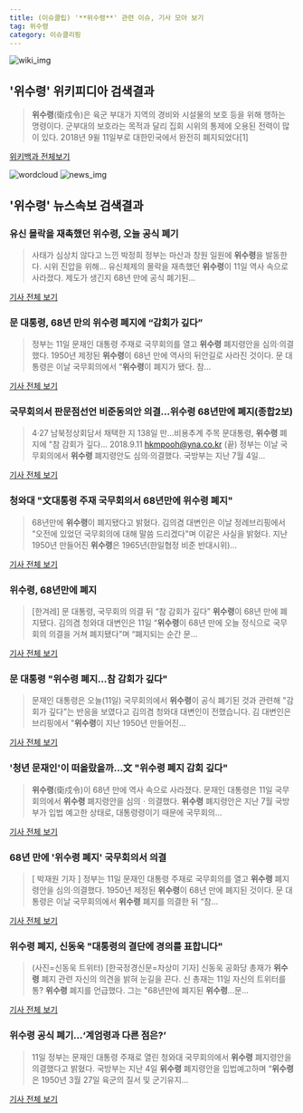 ```yaml
---
title: (이슈클립) '**위수령**' 관련 이슈, 기사 모아 보기
tag: 위수령
category: 이슈클리핑
---
```

![wiki_img](https://user-images.githubusercontent.com/42597476/44503234-41136a80-a6d0-11e8-9071-6fc6418eafe4.png)
## **'**위수령**'** 위키피디아 검색결과
>**위수령**(衛戍令)은 육군 부대가 지역의 경비와 시설물의 보호 등을 위해 행하는 명령이다. 군부대의 보호라는 목적과 달리 집회 시위의 통제에 오용된 전력이 많이 있다. 2018년 9윌 11일부로 대한민국에서 완전히 폐지되었다[1]

<a href="https://ko.wikipedia.org/wiki/위수령" target="_blank">위키백과 전체보기</a>

![wordcloud](https://s3.ap-northeast-2.amazonaws.com/lyrics101-wordcloud/2018-09-11-1536660032.png)
![news_img](https://user-images.githubusercontent.com/42597476/44507050-1206f400-a6e4-11e8-8d98-7ffbfebb353f.png)
## **'**위수령**'** 뉴스속보 검색결과
### 유신 몰락을 재촉했던 **위수령**, 오늘 공식 폐기

>사태가 심상치 않다고 느낀 박정희 정부는 마산과 창원 일원에 **위수령**을 발동한다. 시위 진압을 위해... 유신체제의 몰락을 재촉했던 **위수령**이 11일 역사 속으로 사라졌다. 제도가 생긴지 68년 만에 공식 폐기된...

<a href="http://news.kbs.co.kr/news/view.do?ncd=4037035&ref=A" target="_blank">기사 전체 보기</a>

### 문 대통령, 68년 만의 **위수령** 폐지에 “감회가 깊다”

>정부는 11일 문재인 대통령 주재로 국무회의를 열고 **위수령** 폐지령안을 심의·의결했다. 1950년 제정된 **위수령**이 68년 만에 역사의 뒤안길로 사라진 것이다. 문 대통령은 이날 국무회의에서 “**위수령**이 폐지가 됐다. 참...

<a href="http://news.khan.co.kr/kh_news/khan_art_view.html?artid=201809111631001&code=910203" target="_blank">기사 전체 보기</a>

### 국무회의서 판문점선언 비준동의안 의결…**위수령** 68년만에 폐지(종합2보)

>4·27 남북정상회담서 채택한 지 138일 만…비용추계 주목 문대통령, **위수령** 폐지에 "참 감회가 깊다... 2018.9.11 hkmpooh@yna.co.kr (끝) 정부는 이날 국무회의에서 **위수령** 폐지령안도 심의·의결했다. 국방부는 지난 7월 4일...

<a href="http://app.yonhapnews.co.kr/YNA/Basic/SNS/r.aspx?c=AKR20180910155452001&did=1195m" target="_blank">기사 전체 보기</a>

### 청와대 "文대통령 주재 국무회의서 68년만에 **위수령** 폐지"

>68년만에 **위수령**이 폐지됐다고 밝혔다. 김의겸 대변인은 이날 정례브리핑에서 "오전에 있었던 국무회의에 대해 말씀 드리겠다"며 이같은 사실을 밝혔다. 지난 1950년 만들어진 **위수령**은 1965년(한일협정 비준 반대시위)...

<a href="http://www.breaknews.com/sub_read.html?uid=600540&section=sc1" target="_blank">기사 전체 보기</a>

### **위수령**, 68년만에 폐지

>[한겨레] 문 대통령, 국무회의 의결 뒤 “참 감회가 깊다” **위수령**이 68년 만에 폐지됐다. 김의겸 청와대 대변인은 11일 “**위수령**이 68년 만에 오늘 정식으로 국무회의 의결을 거쳐 폐지됐다”며 “폐지되는 순간 문...

<a href="http://www.hani.co.kr/arti/politics/bluehouse/861643.html" target="_blank">기사 전체 보기</a>

### 문 대통령 "**위수령** 폐지…참 감회가 깊다"

>문재인 대통령은 오늘(11일) 국무회의에서 **위수령**이 공식 폐기된 것과 관련해 "감회가 깊다"는 반응을 보였다고 김의겸 청와대 대변인이 전했습니다. 김 대변인은 브리핑에서 "**위수령**이 지난 1950년 만들어진...

<a href="http://imnews.imbc.com/news/2018/politic/article/4819039_22672.html" target="_blank">기사 전체 보기</a>

### '청년 문재인'이 떠올랐을까…文 "**위수령** 폐지 감회 깊다"

>**위수령**(衛戍令)이 68년 만에 역사 속으로 사라졌다. 문재인 대통령은 11일 국무회의에서 **위수령** 폐지령안을 심의ㆍ의결했다. **위수령** 폐지령안은 지난 7월 국방부가 입법 예고한 상태로, 대통령령이기 때문에 국무회의...

<a href="http://news.joins.com/article/olink/22554074" target="_blank">기사 전체 보기</a>

### 68년 만에 '**위수령** 폐지' 국무회의서 의결

>[ 박재원 기자 ] 정부는 11일 문재인 대통령 주재로 국무회의를 열고 **위수령** 폐지령안을 심의·의결했다. 1950년 제정된 **위수령**이 68년 만에 폐지된 것이다. 문 대통령은 이날 국무회의에서 **위수령** 폐지를 의결한 뒤 “참...

<a href="http://news.hankyung.com/article/2018091137841" target="_blank">기사 전체 보기</a>

### **위수령** 폐지, 신동욱 "대통령의 결단에 경의를 표합니다"

>(사진=신동욱 트위터) [한국정경신문=차상미 기자] 신동욱 공화당 총재가 **위수령** 폐지 관련 자신의 의견을 밝혀 눈길을 끈다. 신 총재는 11일 자신의 트위터를 통? **위수령** 폐지를 언급했다. 그는 "68년만에 폐지된 **위수령**...문...

<a href="http://kpenews.com/Board.aspx?BoardNo=18745" target="_blank">기사 전체 보기</a>

### **위수령** 공식 폐기…‘계엄령과 다른 점은?’

>11일 정부는 문재인 대통령 주재로 열린 청와대 국무회의에서 **위수령** 폐지령안을 의결했다고 밝혔다. 국방부는 지난 4일 **위수령** 폐지령안을 입법예고하며 “**위수령**은 1950년 3월 27일 육군의 질서 및 군기유지...

<a href="http://www.kookje.co.kr/news2011/asp/newsbody.asp?code=0100&key=20180911.99099004582" target="_blank">기사 전체 보기</a>


